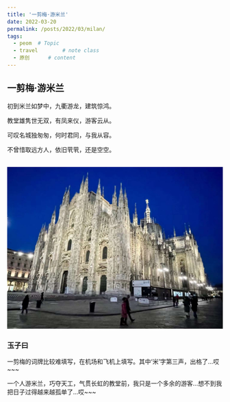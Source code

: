 ```yaml
---
title: '一剪梅·游米兰'
date: 2022-03-20
permalink: /posts/2022/03/milan/
tags:
  - peom  # Topic
  - travel        # note class
  - 原创      # content
---
```


## 一剪梅·游米兰

初到米兰如梦中，九衢游龙，建筑惊鸿。

教堂雄隽世无双，有凤来仪，游客云从。


可叹名城独匆匆，何时君同，与我从容。

不曾惜取远方人，依旧茕茕，还是空空。

<br/><img src='images/milan2022.jpg'>

### 玉子曰

一剪梅的词牌比较难填写，在机场和飞机上填写。其中‘米’字第三声，出格了...哎~~~

一个人游米兰，巧夺天工，气贯长虹的教堂前，我只是一个多余的游客...想不到我把日子过得越来越孤单了...哎~~~
